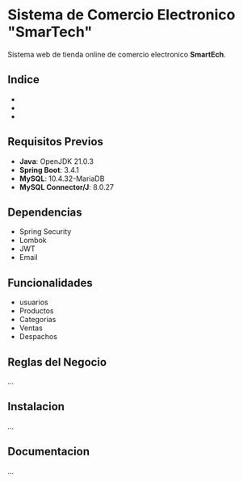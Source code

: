 
# Sistema de Comercio Electronico "SmarTech"
Sistema web de tienda online de comercio electronico **SmartEch**.

## Indice
-
-
-

## Requisitos Previos
- **Java**: OpenJDK 21.0.3
- **Spring Boot**: 3.4.1
- **MySQL**: 10.4.32-MariaDB
- **MySQL Connector/J**: 8.0.27

## Dependencias
- Spring Security
- Lombok
- JWT
- Email

## Funcionalidades
- usuarios
- Productos
- Categorias
- Ventas
- Despachos

## Reglas del Negocio
...

## Instalacion
...

## Documentacion
...
